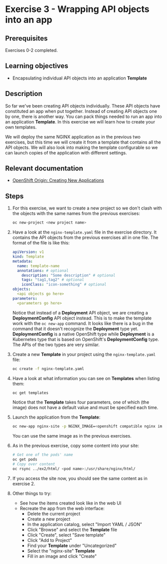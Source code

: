 # Exercise 3 - Wrapping API objects into an app

## Prerequisites

Exercises 0-2 completed.

## Learning objectives

* Encapsulating individual API objects into an application **Template**

## Description

So far we've been creating API objects individually. These API objects have
constituted an app when put together. Instead of creating API objects one by
one, there is another way. You can pack things needed to run an app into an
application **Template**. In this exercise we will learn how to create your own
templates.

We will deploy the same NGINX application as in the previous two exercises, but
this time we will create it from a template that contains all the API objects.
We will also look into making the template configurable so we can launch copies
of the application with different settings.

## Relevant documentation

* [OpenShift Origin: Creating New Applications](https://docs.openshift.org/3.6/dev_guide/application_lifecycle/new_app.html)

## Steps

1. For this exercise, we want to create a new project so we don't clash with the
   objects with the same names from the previous exercises:
   ```bash
   oc new-project <new project name>
   ```

2. Have a look at the `nginx-template.yaml` file in the exercise directory. It
   contains the API objects from the previous exercises all in one file. The
   format of the file is like this:
   ```yaml
   apiVersion: v1
   kind: Template
   metadata:
     name: template-name
     annotations: # optional
       description: "Some description" # optional
       tags: "tag1,tag2" # optional
       iconClass: "icon-something" # optional
   objects:
     <api objects go here>
   parameters:
     <parameters go here>
   ```
   Notice that instead of a **Deployment** API object, we are creating a
   **DeploymentConfig** API object instead. This is to make the template work
   with the `oc new-app` command. It looks like there is a bug in the command
   that it doesn't recognize the **Deployment** type yet. **DeploymentConfig**
   is a native OpenShift type while **Deployment** is a Kubernetes type that is
   based on OpenShift's **DeploymentConfig** type. The APIs of the two types are
   very similar.

3. Create a new **Template** in your project using the `nginx-template.yaml`
   file:
   ```bash
   oc create -f nginx-template.yaml
   ```

4. Have a look at what information you can see on **Templates** when listing
   them:
   ```bash
   oc get templates
   ```
   Notice that the **Template** takes four parameters, one of which (the image)
   does not have a default value and must be specified each time.

5. Launch the application from the **Template**:
   ```bash
   oc new-app nginx-site -p NGINX_IMAGE=<openshift compatible nginx image>
   ```
   You can use the same image as in the previous exercises.

6. As in the previous exercise, copy some content into your site:
   ```bash
   # Get one of the pods' name
   oc get pods
   # Copy over content
   oc rsync ../ex2/html/ <pod name>:/usr/share/nginx/html/
   ```

7. If you access the site now, you should see the same content as in exercise 2.

8. Other things to try:
   * See how the items created look like in the web UI
   * Recreate the app from the web interface:
      * Delete the current project
      * Create a new project
      * In the application catalog, select "Import YAML / JSON"
      * Click "Browse" and select the **Template** file
      * Click "Create", select "Save template"
      * Click "Add to Project"
      * Find your **Template** under "Uncategorized"
      * Select the "nginx-site" **Template**
      * Fill in an image and click "Create"

